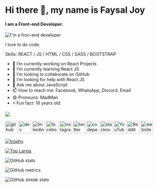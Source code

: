 # Hi there 👋, my name is Faysal Joy
#### I am a Front-end Developer.

<img alt="I'm a fron-end developer" src="https://lh3.googleusercontent.com/pw/ADCreHf8sj8dXSyBz5gx5-wt2OqSZynUBbUidM6F-q0z87KiwGcRlJ3XOIBkaSGpCuPECb16XRAXABDks_MAhDrbY9A5LiNeMVQaw_wWX2ppbeCqhzsHLj7Ir-pkRzEIMCnvjBJf9jgeqb-8yDaVUQdbppOrjY4vcZ6_pOIdX7d4r7n2xe38yEpp9i9npwoDBST4AUsxYs-2zgVNGmAMnVvlzeG8xPMtlP8AWxVN2fCSYxrHwXo6xLsEcWOLcm7u8IVh2Q5Yyx8hdpYXHa9bBSYxmHU-0USWMHLziR7aPQwJRPTWyVx_inARBNjiCRCWQ6y1MzCaoYKFFVyJ4SURyT7c4qoZO9la511yDZql2m5WTBAWgnyeSWs4B_PmpxOsHnQjrRKQ8zfMRINwJDftPRxUBuBDkyk0uRYqa28xJU4pb_X8JOMBUtb8pr4F5EghzQhKPKimIztLJkN1cCcXqbH1WYkxgTqvzZ82e-C0xnle-uxSmq1eydZAVN9afrsICrAvdCnZyblWO3X2FejBd99CA9bX-w0U_sIcggvfmi7KY9WH5TKkVjkYAdp_QTw-YlDbBoE-c73gwNq4JgmGYqaPi2v-qc17IfEdTqHgvAco8jMHKVcMAEToxL9Azhf4tRV8zP9uW1OITGh4WDo9jDOb1osE9NabiEQK2iNESWTDekBrMKOG39glbanBqTd-jWhzMLKxCB7OKe3OZq2gZutuGELromWs5v8GfR7uQxO-zAqI4rjNG_w2IFn5axXsjryfps70ytkMhLaEr6e3GV3KZFuSgHthDwOj4WhvEMD0RNy3PRqiNrt9vidR8cjeTLUhWAPuW1gjt-ViP8Fpj2XYU4dEPfs9AOUcQJjjYX0i1eo5e9Pz_6AmLM-QORq1PA_4T9o7Eg=w1638-h923-s-no-gm?authuser=0" />

I love to do code.


Skills: REACT / JS / HTML / CSS / SASS / BOOTSTRAP

- 🔭 I’m currently working on React Projects 
- 🌱 I’m currently learning React JS 
- 👯 I’m looking to collaborate on GitHub 
- 🤔 I’m looking for help with React JS 
- 💬 Ask me about JavaScript 
- 📫 How to reach me: Facebook, WhatsApp, Discord, Email 
- 😄 Pronouns: MadMan 
- ⚡ Fun fact: 16 years old. 


![](https://komarev.com/ghpvc/?username=mdabufaysaljoy)  


[<img src='https://cdn.jsdelivr.net/npm/simple-icons@3.0.1/icons/github.svg' alt='github' height='40'>](https://github.com/mdabufaysaljoy)  [<img src='https://cdn.jsdelivr.net/npm/simple-icons@3.0.1/icons/dev-dot-to.svg' alt='dev' height='40'>](https://dev.to/mdabufaysaljoy)  [<img src='https://cdn.jsdelivr.net/npm/simple-icons@3.0.1/icons/linkedin.svg' alt='linkedin' height='40'>](https://www.linkedin.com/in/mdabufaysaljoy/)  [<img src='https://cdn.jsdelivr.net/npm/simple-icons@3.0.1/icons/facebook.svg' alt='facebook' height='40'>](https://www.facebook.com/mdabufaysaljoy)  [<img src='https://cdn.jsdelivr.net/npm/simple-icons@3.0.1/icons/instagram.svg' alt='instagram' height='40'>](https://www.instagram.com/mdabufaysaljoy/)  [<img src='https://cdn.jsdelivr.net/npm/simple-icons@3.0.1/icons/twitter.svg' alt='twitter' height='40'>](https://twitter.com/mdabufaysaljoy)  [<img src='https://cdn.jsdelivr.net/npm/simple-icons@3.0.1/icons/codepen.svg' alt='codepen' height='40'>](https://codepen.io/mdabufaysaljoy)  [<img src='https://cdn.jsdelivr.net/npm/simple-icons@3.0.1/icons/stackoverflow.svg' alt='stackoverflow' height='40'>](https://stackoverflow.com/users/20169551/faysal-joy)  [<img src='https://cdn.jsdelivr.net/npm/simple-icons@3.0.1/icons/youtube.svg' alt='YouTube' height='40'>](https://www.youtube.com/channel/@faysaljoy)  [<img src='https://cdn.jsdelivr.net/npm/simple-icons@3.0.1/icons/reddit.svg' alt='Reddit' height='40'>](https://www.reddit.com/user/mdabufaysaljoy)  [<img src='https://cdn.jsdelivr.net/npm/simple-icons@3.0.1/icons/icloud.svg' alt='website' height='40'>](https://www.mdabufaysaljoy.blogspot.com)  

[![trophy](https://github-profile-trophy.vercel.app/?username=mdabufaysaljoy)](https://github.com/ryo-ma/github-profile-trophy)

[![Top Langs](https://github-readme-stats.vercel.app/api/top-langs/?username=mdabufaysaljoy)](https://github.com/anuraghazra/github-readme-stats)

![GitHub stats](https://github-readme-stats.vercel.app/api?username=mdabufaysaljoy&show_icons=true)  

![GitHub metrics](https://metrics.lecoq.io/mdabufaysaljoy)  

![GitHub streak stats](https://streak-stats.demolab.com/?user=mdabufaysaljoy)


